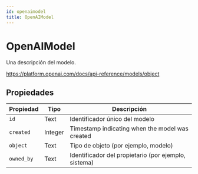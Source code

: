 ```yaml
---
id: openaimodel
title: OpenAIModel
---
```


# OpenAIModel

Una descripción del modelo.

https://platform.openai.com/docs/api-reference/models/object

## Propiedades

| Propiedad  | Tipo    | Descripción                                                             |
| ---------- | ------- | ----------------------------------------------------------------------- |
| `id`       | Text    | Identificador único del modelo                                          |
| `created`  | Integer | Timestamp indicating when the model was created                         |
| `object`   | Text    | Tipo de objeto (por ejemplo, modelo)                 |
| `owned_by` | Text    | Identificador del propietario (por ejemplo, sistema) |
